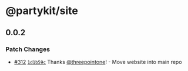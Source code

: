 # @partykit/site

## 0.0.2

### Patch Changes

- [#312](https://github.com/partykit/partykit/pull/312) [`1d1b59c`](https://github.com/partykit/partykit/commit/1d1b59c30439a91548a2c38a8a48424efee1aee4) Thanks [@threepointone](https://github.com/threepointone)! - Move website into main repo
